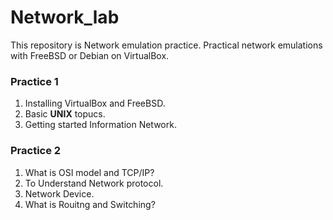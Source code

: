 # Network_lab
This repository is Network emulation practice.
Practical network emulations with FreeBSD or Debian on VirtualBox.
### Practice 1
1. Installing VirtualBox and FreeBSD.
2. Basic **UNIX** topucs.
3. Getting started Information Network.
### Practice 2
1. What is OSI model and TCP/IP?
2. To Understand Network protocol.
3. Network Device.
4. What is Rouitng and Switching?
